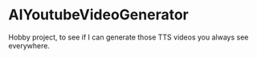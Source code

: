 # AIYoutubeVideoGenerator
Hobby project, to see if I can generate those TTS videos you always see everywhere. 
